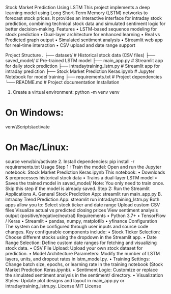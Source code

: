 
Stock Market Prediction Using LSTM
This project implements a deep learning model using Long Short-Term Memory (LSTM) networks to forecast stock prices. It provides an interactive interface for intraday stock prediction, combining technical stock data and simulated sentiment logic for better decision-making.
Features
•	LSTM-based sequence modeling for stock prediction
•	Dual-layer architecture for enhanced learning
•	Real vs Predicted graph output
•	Simulated sentiment analysis
•	Streamlit web app for real-time interaction
•	CSV upload and date range support

Project Structure
.
├── dataset/                         # Historical stock data (CSV files)
├── saved_model/                     # Pre-trained LSTM model
├── main_app.py                      # Streamlit app for daily stock prediction
├── intradaytraining_lstm.py         # Streamlit app for intraday prediction
├── Stock Market Prediction Keras.ipynb  # Jupyter Notebook for model training
├── requirements.txt                 # Project dependencies
└── README.md                        # Project documentation
Installation
1.	Create a virtual environment:
python -m venv venv
# On Windows:
venv\Scripts\activate
# On Mac/Linux:
source venv/bin/activate
2.	Install dependencies:
pip install -r requirements.txt
Usage
Step 1 : Train the model:
Open and run the Jupyter notebook:
 Stock Market Prediction Keras.ipynb
This notebook:
•	Downloads & preprocesses historical stock data
•	Trains a dual-layer LSTM model
•	Saves the trained model in saved_model/
	Note: You only need to train once. Skip this step if the model is already saved.
       Step 2: Run the Streamlit Applications
A.	General Stock Prediction App:
streamlit run main_app.py
B.	Intraday Trend Prediction App:
streamlit run intradaytraining_lstm.py
Both apps allow you to:
	Select stock ticker and date range
		Upload custom CSV files
		Visualize actual vs predicted closing prices
	View sentiment analysis output (positive/negative/neutral)
Requirements
•	Python 3.7+
•	TensorFlow / Keras
•	Streamlit
•	pandas, numpy, matplotlib
•	yfinance
Configuration
The system can be configured through user inputs and source code changes. Key configurable components include:
•	Stock Ticker Selection: Choose different stocks using the dropdown in the Streamlit app.
•	Date Range Selection: Define custom date ranges for fetching and visualizing stock data.
•	CSV File Upload: Upload your own stock dataset for prediction.
•	Model Architecture Parameters: Modify the number of LSTM layers, units, and dropout rates in lstm_model.py.
•	Training Settings: Change batch size, epochs, or learning rate in the training notebook (Stock Market Prediction Keras.ipynb).
•	Sentiment Logic: Customize or replace the simulated sentiment analysis in the sentiment/ directory.
•	Visualization Styles: Update plot designs and layout in main_app.py or intradaytraining_lstm.py.
License
MIT License












